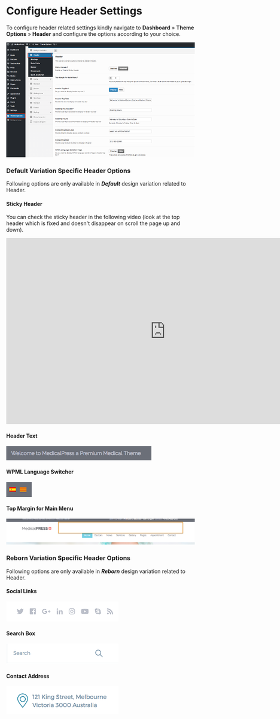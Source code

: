 # Configure Header Settings

To configure header related settings kindly navigate to **Dashboard** &raquo; **Theme Options** &raquo; **Header** and configure the options according to your choice.

![Header Settings](images/header/header-settings.png)

### Default Variation Specific Header Options 

Following options are only available in **<em>Default</em>** design variation related to Header.

#### Sticky Header
You can check the sticky header in the following video (look at the top header which is fixed and doesn't disappear on scroll the page up and down).
<iframe src="https://player.vimeo.com/video/230425776?autoplay=1&loop=1&title=0&byline=0" width="850" height="497" frameborder="0" webkitallowfullscreen mozallowfullscreen allowfullscreen></iframe>

#### Header Text
![Header Text](images/header/header-text.png)

#### WPML Language Switcher
![WPML Flags](images/header/wpml-flags.png)

#### Top Margin for Main Menu
![Margin for the main Menu](images/header/margin-for-the-main-menu.png)

### Reborn Variation Specific Header Options 

Following options are only available in **<em>Reborn</em>** design variation related to Header.

#### Social Links
![Social Icons](images/header/social-links.png)

#### Search Box
![Search Box](images/header/search-box.png)

#### Contact Address
![Address](images/header/address.png)